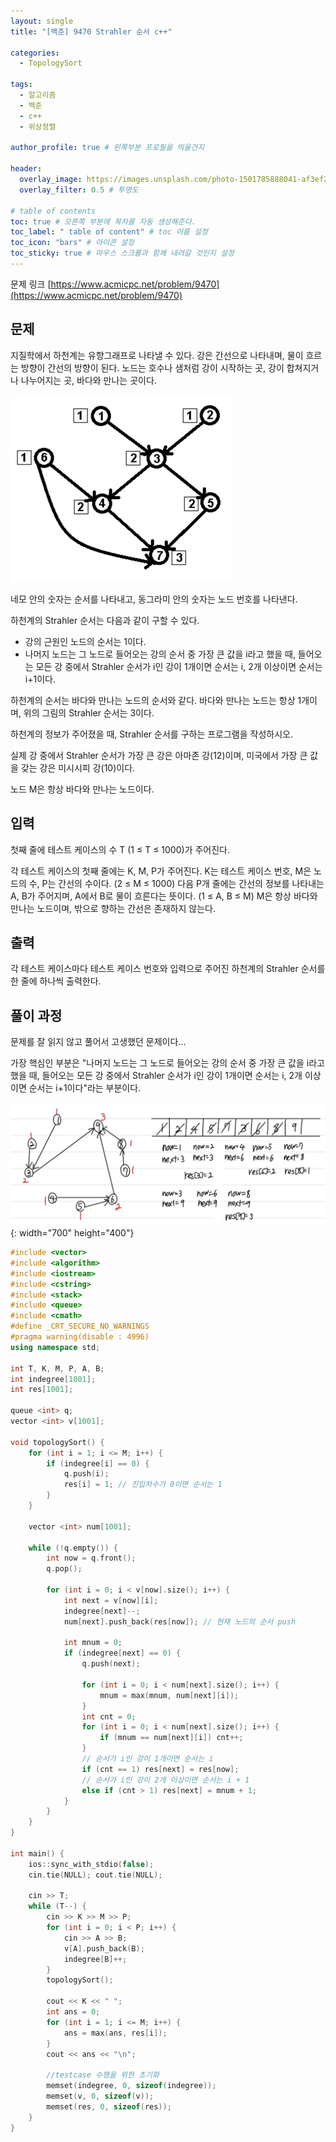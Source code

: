 ```yaml
---
layout: single
title: "[백준] 9470 Strahler 순서 c++"

categories:
  - TopologySort

tags:
  - 알고리즘
  - 백준
  - c++
  - 위상정렬

author_profile: true # 왼쪽부분 프로필을 띄울건지

header:
  overlay_image: https://images.unsplash.com/photo-1501785888041-af3ef285b470?ixlib=rb-1.2.1&ixid=eyJhcHBfaWQiOjEyMDd9&auto=format&fit=crop&w=1350&q=80
  overlay_filter: 0.5 # 투명도

# table of contents
toc: true # 오른쪽 부분에 목차를 자동 생성해준다.
toc_label: " table of content" # toc 이름 설정
toc_icon: "bars" # 아이콘 설정
toc_sticky: true # 마우스 스크롤과 함께 내려갈 것인지 설정
---
```


문제 링크 [https://www.acmicpc.net/problem/9470](https://www.acmicpc.net/problem/9470)

## 문제

지질학에서 하천계는 유향그래프로 나타낼 수 있다. 강은 간선으로 나타내며, 물이 흐르는 방향이 간선의 방향이 된다. 노드는 호수나 샘처럼 강이 시작하는 곳, 강이 합쳐지거나 나누어지는 곳, 바다와 만나는 곳이다.

![9470](../../../images/baekjoon/9470.png)

네모 안의 숫자는 순서를 나타내고, 동그라미 안의 숫자는 노드 번호를 나타낸다.

하천계의 Strahler 순서는 다음과 같이 구할 수 있다.

- 강의 근원인 노드의 순서는 1이다.
- 나머지 노드는 그 노드로 들어오는 강의 순서 중 가장 큰 값을 i라고 했을 때, 들어오는 모든 강 중에서 Strahler 순서가 i인 강이 1개이면 순서는 i, 2개 이상이면 순서는 i+1이다.

하천계의 순서는 바다와 만나는 노드의 순서와 같다. 바다와 만나는 노드는 항상 1개이며, 위의 그림의 Strahler 순서는 3이다.

하천계의 정보가 주어졌을 때, Strahler 순서를 구하는 프로그램을 작성하시오.

실제 강 중에서 Strahler 순서가 가장 큰 강은 아마존 강(12)이며, 미국에서 가장 큰 값을 갖는 강은 미시시피 강(10)이다.

노드 M은 항상 바다와 만나는 노드이다.

## 입력

첫째 줄에 테스트 케이스의 수 T (1 ≤ T ≤ 1000)가 주어진다.

각 테스트 케이스의 첫째 줄에는 K, M, P가 주어진다. K는 테스트 케이스 번호, M은 노드의 수, P는 간선의 수이다. (2 ≤ M ≤ 1000) 다음 P개 줄에는 간선의 정보를 나타내는 A, B가 주어지며, A에서 B로 물이 흐른다는 뜻이다. (1 ≤ A, B ≤ M) M은 항상 바다와 만나는 노드이며, 밖으로 향하는 간선은 존재하지 않는다.

## 출력

각 테스트 케이스마다 테스트 케이스 번호와 입력으로 주어진 하천계의 Strahler 순서를 한 줄에 하나씩 출력한다.

## 풀이 과정

문제를 잘 읽지 않고 풀어서 고생했던 문제이다...

가장 핵심인 부분은 "나머지 노드는 그 노드로 들어오는 강의 순서 중 가장 큰 값을 i라고 했을 때, 들어오는 모든 강 중에서 Strahler 순서가 i인 강이 1개이면 순서는 i, 2개 이상이면 순서는 i+1이다"라는 부분이다.

![9470](<../../../images/baekjoon/9470(1).jpg>){: width="700" height="400"}

```c++
#include <vector>
#include <algorithm>
#include <iostream>
#include <cstring>
#include <stack>
#include <queue>
#include <cmath>
#define _CRT_SECURE_NO_WARNINGS
#pragma warning(disable : 4996)
using namespace std;

int T, K, M, P, A, B;
int indegree[1001];
int res[1001];

queue <int> q;
vector <int> v[1001];

void topologySort() {
	for (int i = 1; i <= M; i++) {
		if (indegree[i] == 0) {
			q.push(i);
			res[i] = 1; // 진입차수가 0이면 순서는 1
		}
	}

	vector <int> num[1001];

	while (!q.empty()) {
		int now = q.front();
		q.pop();

		for (int i = 0; i < v[now].size(); i++) {
			int next = v[now][i];
			indegree[next]--;
			num[next].push_back(res[now]); // 현재 노드의 순서 push

			int mnum = 0;
			if (indegree[next] == 0) {
				q.push(next);

				for (int i = 0; i < num[next].size(); i++) {
					mnum = max(mnum, num[next][i]);
				}
				int cnt = 0;
				for (int i = 0; i < num[next].size(); i++) {
					if (mnum == num[next][i]) cnt++;
				}
				// 순서가 i인 강이 1개이면 순서는 i
				if (cnt == 1) res[next] = res[now];
				// 순서가 i인 강이 2개 이상이면 순서는 i + 1
				else if (cnt > 1) res[next] = mnum + 1;
			}
		}
	}
}

int main() {
	ios::sync_with_stdio(false);
	cin.tie(NULL); cout.tie(NULL);

	cin >> T;
	while (T--) {
		cin >> K >> M >> P;
		for (int i = 0; i < P; i++) {
			cin >> A >> B;
			v[A].push_back(B);
			indegree[B]++;
		}
		topologySort();

		cout << K << " ";
		int ans = 0;
		for (int i = 1; i <= M; i++) {
			ans = max(ans, res[i]);
		}
		cout << ans << "\n";

		//testcase 수행을 위한 초기화
		memset(indegree, 0, sizeof(indegree));
		memset(v, 0, sizeof(v));
		memset(res, 0, sizeof(res));
	}
}
```
